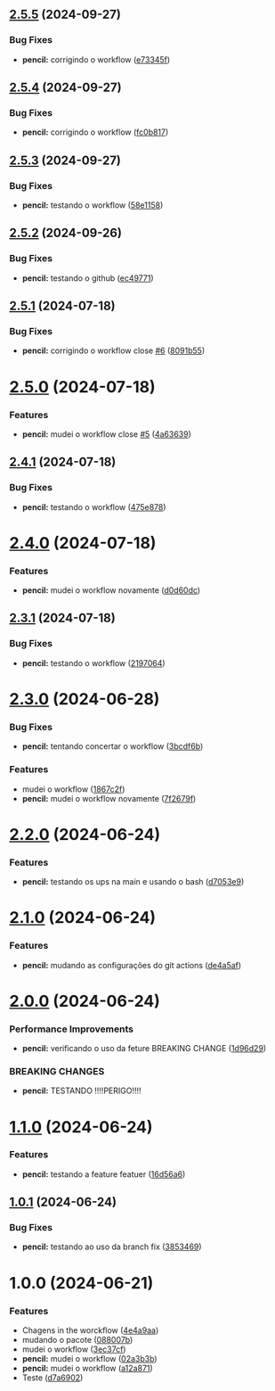 ## [2.5.5](https://github.com/GustavoNobuntu/automatiza-o-de-vers-o/compare/v2.5.4...v2.5.5) (2024-09-27)


### Bug Fixes

* **pencil:** corrigindo o workflow ([e73345f](https://github.com/GustavoNobuntu/automatiza-o-de-vers-o/commit/e73345f275ddcfa94ee51dd6e334396837cd760b))

## [2.5.4](https://github.com/GustavoNobuntu/automatiza-o-de-vers-o/compare/v2.5.3...v2.5.4) (2024-09-27)


### Bug Fixes

* **pencil:** corrigindo o workflow ([fc0b817](https://github.com/GustavoNobuntu/automatiza-o-de-vers-o/commit/fc0b817855f901f95ea6f9a91f78da08080d27d5))

## [2.5.3](https://github.com/GustavoNobuntu/automatiza-o-de-vers-o/compare/v2.5.2...v2.5.3) (2024-09-27)


### Bug Fixes

* **pencil:** testando o workflow ([58e1158](https://github.com/GustavoNobuntu/automatiza-o-de-vers-o/commit/58e1158f25a1f63ceef701c066ea74907ed6639e))

## [2.5.2](https://github.com/GustavoNobuntu/automatiza-o-de-vers-o/compare/v2.5.1...v2.5.2) (2024-09-26)


### Bug Fixes

* **pencil:** testando o github ([ec49771](https://github.com/GustavoNobuntu/automatiza-o-de-vers-o/commit/ec49771375a14433c2336da61857574af39dc4bf))

## [2.5.1](https://github.com/GustavoNobuntu/automatiza-o-de-vers-o/compare/v2.5.0...v2.5.1) (2024-07-18)


### Bug Fixes

* **pencil:** corrigindo o workflow close [#6](https://github.com/GustavoNobuntu/automatiza-o-de-vers-o/issues/6) ([8091b55](https://github.com/GustavoNobuntu/automatiza-o-de-vers-o/commit/8091b55daefa54f86c9ad779dd92b2aa8a53043b))

# [2.5.0](https://github.com/GustavoNobuntu/automatiza-o-de-vers-o/compare/v2.4.1...v2.5.0) (2024-07-18)


### Features

* **pencil:** mudei o workflow close [#5](https://github.com/GustavoNobuntu/automatiza-o-de-vers-o/issues/5) ([4a63639](https://github.com/GustavoNobuntu/automatiza-o-de-vers-o/commit/4a63639f18621b88f1633c0f5e8c2179d9b66922))

## [2.4.1](https://github.com/GustavoNobuntu/automatiza-o-de-vers-o/compare/v2.4.0...v2.4.1) (2024-07-18)


### Bug Fixes

* **pencil:** testando o workflow ([475e878](https://github.com/GustavoNobuntu/automatiza-o-de-vers-o/commit/475e8783abebf2dba2159339897a421fc35f854d))

# [2.4.0](https://github.com/GustavoNobuntu/automatiza-o-de-vers-o/compare/v2.3.1...v2.4.0) (2024-07-18)


### Features

* **pencil:** mudei o workflow novamente ([d0d60dc](https://github.com/GustavoNobuntu/automatiza-o-de-vers-o/commit/d0d60dc5c219af295e83c82bfac463fad684727a))

## [2.3.1](https://github.com/GustavoNobuntu/automatiza-o-de-vers-o/compare/v2.3.0...v2.3.1) (2024-07-18)


### Bug Fixes

* **pencil:** testando o workflow ([2197064](https://github.com/GustavoNobuntu/automatiza-o-de-vers-o/commit/2197064a736535942d78c0679659aca26f03a63d))

# [2.3.0](https://github.com/GustavoNobuntu/automatiza-o-de-vers-o/compare/v2.2.0...v2.3.0) (2024-06-28)


### Bug Fixes

* **pencil:** tentando concertar o workflow ([3bcdf6b](https://github.com/GustavoNobuntu/automatiza-o-de-vers-o/commit/3bcdf6b6a34ec44ab58728893dc900d571fec676))


### Features

* mudei o workflow ([1867c2f](https://github.com/GustavoNobuntu/automatiza-o-de-vers-o/commit/1867c2f336a5a0ce55105068affba3b55d719c93))
* **pencil:** mudei o workflow novamente ([7f2679f](https://github.com/GustavoNobuntu/automatiza-o-de-vers-o/commit/7f2679f0c96052b4551081b1fc3c471bee62ee3e))

# [2.2.0](https://github.com/GustavoNobuntu/automatiza-o-de-vers-o/compare/v2.1.0...v2.2.0) (2024-06-24)


### Features

* **pencil:** testando os ups na main e usando o bash ([d7053e9](https://github.com/GustavoNobuntu/automatiza-o-de-vers-o/commit/d7053e995ccb068510bca3e975b6914a43928004))

# [2.1.0](https://github.com/GustavoNobuntu/automatiza-o-de-vers-o/compare/v2.0.0...v2.1.0) (2024-06-24)


### Features

* **pencil:** mudando as configurações do git actions ([de4a5af](https://github.com/GustavoNobuntu/automatiza-o-de-vers-o/commit/de4a5af4d0d38c04d83cc23a87b561f7c4971689))

# [2.0.0](https://github.com/GustavoNobuntu/automatiza-o-de-vers-o/compare/v1.1.0...v2.0.0) (2024-06-24)


### Performance Improvements

* **pencil:** verificando o uso da feture BREAKING CHANGE ([1d96d29](https://github.com/GustavoNobuntu/automatiza-o-de-vers-o/commit/1d96d29ab72f5d9297e921c63e6131b021345c36))


### BREAKING CHANGES

* **pencil:** TESTANDO !!!!PERIGO!!!!

# [1.1.0](https://github.com/GustavoNobuntu/automatiza-o-de-vers-o/compare/v1.0.1...v1.1.0) (2024-06-24)


### Features

* **pencil:** testando a feature featuer ([16d56a6](https://github.com/GustavoNobuntu/automatiza-o-de-vers-o/commit/16d56a63262d9e9ec8b13637f4ccb182f0014135))

## [1.0.1](https://github.com/GustavoNobuntu/automatiza-o-de-vers-o/compare/v1.0.0...v1.0.1) (2024-06-24)


### Bug Fixes

* **pencil:** testando ao uso da branch fix ([3853469](https://github.com/GustavoNobuntu/automatiza-o-de-vers-o/commit/3853469595816f1678f1d3e624ef11213067805b))

# 1.0.0 (2024-06-21)


### Features

* Chagens in the worckflow ([4e4a9aa](https://github.com/GustavoNobuntu/automatiza-o-de-vers-o/commit/4e4a9aa6e363bc5dfd837f202c0020da562a0f58))
* mudando o pacote ([088007b](https://github.com/GustavoNobuntu/automatiza-o-de-vers-o/commit/088007b75e1ba92a22574e6e90dccc66a75108bc))
* mudei o workflow ([3ec37cf](https://github.com/GustavoNobuntu/automatiza-o-de-vers-o/commit/3ec37cff669cdb823b0dd064c145870528b54b8f))
* **pencil:** mudei o workflow ([02a3b3b](https://github.com/GustavoNobuntu/automatiza-o-de-vers-o/commit/02a3b3b0e6b4b03d1d8acfbfcca299076b30386d))
* **pencil:** mudei o workflow ([a12a871](https://github.com/GustavoNobuntu/automatiza-o-de-vers-o/commit/a12a871643a2ab1c491e9f67e161ae903baeb893))
* Teste ([d7a6902](https://github.com/GustavoNobuntu/automatiza-o-de-vers-o/commit/d7a690285ccc28ae1b77b822dd3e1b9ae45314ed))
